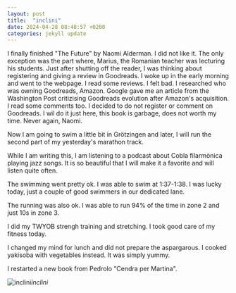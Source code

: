 ```yaml
---
layout: post
title:  "inclini"
date: 2024-04-28 08:48:57 +0200
categories: jekyll update
---
```


I finally finished "The Future" by Naomi Alderman. I did not like it. The only exception was the part where, Marius, the Romanian teacher was lecturing his students. Just after shutting off the reader, I was thinking about registering and giving a review in Goodreads. I woke up in the early morning and went to the webpage. I read some reviews. I felt bad. I researched who was owning Goodreads, Amazon. Google gave me an article from the Washington Post critizising Goodreads evolution after Amazon's acquisition. I read some comments too. I decided to do not register or comment on Goodreads. I wil do it just here, this book is garbage, does not worth my time. Never again, Naomi.  

Now I am going to swim a little bit in Grötzingen and later, I will run the second part of my yesterday's marathon track.  

While I am writing this, I am listening to a podcast about Cobla filarmònica playing jazz songs. It is so beautiful that I will make it a favorite and will listen quite often.  

The swimming went pretty ok. I was able to swim at 1:37-1:38. I was lucky today, just a couple of good swimmers in our dedicated lane.  

The running was also ok. I was able to run 94% of the time in zone 2 and just 10s in zone 3.  

I did my TWYOB strengh training and stretching. I took good care of my fitness today.  

I changed my mind for lunch and did not prepare the aspargarous. I cooked yakisoba with vegetables instead. It was simply yummy.   

I restarted a new book from Pedrolo "Cendra per Martina".




 




![inclini](https://lh3.googleusercontent.com/pw/AP1GczNcG2MDZEIThqgFQrgatCoh7-qRdQXHmt8THTGaeqsUd1RmRvziDMh0bR8-bLVia1TZswm7HgtHpJ9uqm4F63CFFLUXYCT5vJdMM8ElzM51Cfh7MZI=w0)*inclini*&nbsp;



[jekyll-docs]: https://jekyllrb.com/docs/home
[jekyll-gh]:   https://github.com/jekyll/jekyll
[jekyll-talk]: https://talk.jekyllrb.com/
